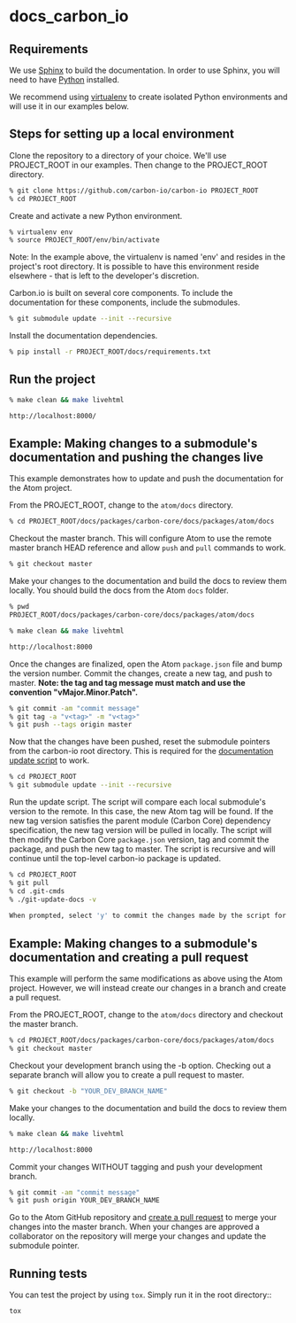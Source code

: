 # docs_carbon_io

## Requirements

We use [Sphinx](http://www.sphinx-doc.org/en/stable/) to build the documentation. In order to use Sphinx, you will need to have [Python](https://www.python.org/downloads/) installed. 

We recommend using [virtualenv](https://virtualenv.readthedocs.org/en/latest/index.html) to create isolated Python environments and will use it in our examples below.

## Steps for setting up a local environment

Clone the repository to a directory of your choice. We'll use PROJECT_ROOT in our examples. Then change to the PROJECT_ROOT directory.

```sh
% git clone https://github.com/carbon-io/carbon-io PROJECT_ROOT
% cd PROJECT_ROOT
```

Create and activate a new Python environment.

```sh
% virtualenv env
% source PROJECT_ROOT/env/bin/activate
```

Note: In the example above, the virtualenv is named 'env' and resides in the project's root directory. It is possible to have this environment reside elsewhere - that is left to the developer's discretion.

Carbon.io is built on several core components. To include the documentation for these components, include the submodules.

```sh
% git submodule update --init --recursive
```

Install the documentation dependencies.

```sh
% pip install -r PROJECT_ROOT/docs/requirements.txt
```

## Run the project

```sh
% make clean && make livehtml

http://localhost:8000/
```

## Example: Making changes to a submodule's documentation and pushing the changes live

This example demonstrates how to update and push the documentation for the Atom project.

From the PROJECT_ROOT, change to the `atom/docs` directory.

```sh
% cd PROJECT_ROOT/docs/packages/carbon-core/docs/packages/atom/docs
```

Checkout the master branch. This will configure Atom to use the remote master branch HEAD reference and allow `push` and `pull` commands to work.

```sh
% git checkout master
```

Make your changes to the documentation and build the docs to review them locally. You should build the docs from the Atom `docs` folder.

```sh
% pwd
PROJECT_ROOT/docs/packages/carbon-core/docs/packages/atom/docs

% make clean && make livehtml

http://localhost:8000
```

Once the changes are finalized, open the Atom `package.json` file and bump the version number. Commit the changes, create a new tag, and push to master. **Note: the tag and tag message must match and use the convention "vMajor.Minor.Patch".**

```sh
% git commit -am "commit message"
% git tag -a "v<tag>" -m "v<tag>"
% git push --tags origin master
```

Now that the changes have been pushed, reset the submodule pointers from the carbon-io root directory. This is required for the [documentation update script](https://github.com/carbon-io/carbon-io/blob/master/.git-cmds/git-update-docs) to work.

```sh
% cd PROJECT_ROOT
% git submodule update --init --recursive
```

Run the update script. The script will compare each local submodule's version to the remote. In this case, the new Atom tag will be found. If the new tag version satisfies the parent module (Carbon Core) dependency specification, the new tag version will be pulled in locally. The script will then modify the Carbon Core `package.json` version, tag and commit the package, and push the new tag to master. The script is recursive and will continue until the top-level carbon-io package is updated.

```sh
% cd PROJECT_ROOT
% git pull
% cd .git-cmds
% ./git-update-docs -v
 
When prompted, select 'y' to commit the changes made by the script for each parent submodule.
```

## Example: Making changes to a submodule's documentation and creating a pull request

This example will perform the same modifications as above using the Atom project. However, we will instead create our changes in a branch and create a pull request.

From the PROJECT_ROOT, change to the `atom/docs` directory and checkout the master branch.

```sh
% cd PROJECT_ROOT/docs/packages/carbon-core/docs/packages/atom/docs
% git checkout master
```

Checkout your development branch using the -b option. Checking out a separate branch will allow you to create a pull request to master.

```sh
% git checkout -b "YOUR_DEV_BRANCH_NAME"
```

Make your changes to the documentation and build the docs to review them locally.

```sh
% make clean && make livehtml

http://localhost:8000
```

Commit your changes WITHOUT tagging and push your development branch.

```sh
% git commit -am "commit message"
% git push origin YOUR_DEV_BRANCH_NAME
```

Go to the Atom GitHub repository and [create a pull request](https://github.com/carbon-io/atom/compare) to merge your changes into the master branch. When your changes are approved a collaborator on the repository will merge your changes and update the submodule pointer.

## Running tests

You can test the project by using ``tox``.
Simply run it in the root directory::

    tox
